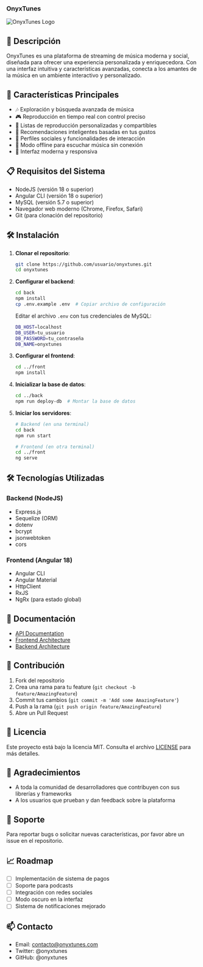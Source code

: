 ### OnyxTunes

![OnyxTunes Logo](./assets/logo.png)

## 🎵 Descripción
OnyxTunes es una plataforma de streaming de música moderna y social, diseñada para ofrecer una experiencia personalizada y enriquecedora. Con una interfaz intuitiva y características avanzadas, conecta a los amantes de la música en un ambiente interactivo y personalizado.

## 🚀 Características Principales

- 🎶 Exploración y búsqueda avanzada de música
- 🎮 Reproducción en tiempo real con control preciso
- 📝 Listas de reproducción personalizadas y compartibles
- 🎯 Recomendaciones inteligentes basadas en tus gustos
- 👥 Perfiles sociales y funcionalidades de interacción
- 📱 Modo offline para escuchar música sin conexión
- 🎨 Interfaz moderna y responsiva

## 📋 Requisitos del Sistema

- NodeJS (versión 18 o superior)
- Angular CLI (versión 18 o superior)
- MySQL (versión 5.7 o superior)
- Navegador web moderno (Chrome, Firefox, Safari)
- Git (para clonación del repositorio)

## 🛠️ Instalación

1. **Clonar el repositorio**:
   ```bash
   git clone https://github.com/usuario/onyxtunes.git
   cd onyxtunes
   ```

2. **Configurar el backend**:
   ```bash
   cd back
   npm install
   cp .env.example .env  # Copiar archivo de configuración
   ```
   Editar el archivo `.env` con tus credenciales de MySQL:
   ```bash
   DB_HOST=localhost
   DB_USER=tu_usuario
   DB_PASSWORD=tu_contraseña
   DB_NAME=onyxtunes
   ```

3. **Configurar el frontend**:
   ```bash
   cd ../front
   npm install
   ```

4. **Inicializar la base de datos**:
   ```bash
   cd ../back
   npm run deploy-db  # Montar la base de datos
   ```

5. **Iniciar los servidores**:
   ```bash
   # Backend (en una terminal)
   cd back
   npm run start

   # Frontend (en otra terminal)
   cd ../front
   ng serve
   ```

## 🛠️ Tecnologías Utilizadas

### Backend (NodeJS)
- Express.js
- Sequelize (ORM)
- dotenv
- bcrypt
- jsonwebtoken
- cors

### Frontend (Angular 18)
- Angular CLI
- Angular Material
- HttpClient
- RxJS
- NgRx (para estado global)

## 📝 Documentación

- [API Documentation](./docs/api.md)
- [Frontend Architecture](./docs/frontend.md)
- [Backend Architecture](./docs/backend.md)

## 🤝 Contribución

1. Fork del repositorio
2. Crea una rama para tu feature (`git checkout -b feature/AmazingFeature`)
3. Commit tus cambios (`git commit -m 'Add some AmazingFeature'`)
4. Push a la rama (`git push origin feature/AmazingFeature`)
5. Abre un Pull Request

## 📄 Licencia

Este proyecto está bajo la licencia MIT. Consulta el archivo [LICENSE](LICENSE) para más detalles.

## 🙏 Agradecimientos

- A toda la comunidad de desarrolladores que contribuyen con sus librerías y frameworks
- A los usuarios que prueban y dan feedback sobre la plataforma

## 📢 Soporte

Para reportar bugs o solicitar nuevas características, por favor abre un issue en el repositorio.

## 📈 Roadmap

- [ ] Implementación de sistema de pagos
- [ ] Soporte para podcasts
- [ ] Integración con redes sociales
- [ ] Modo oscuro en la interfaz
- [ ] Sistema de notificaciones mejorado

## 📫 Contacto

- Email: contacto@onyxtunes.com
- Twitter: @onyxtunes
- GitHub: @onyxtunes
